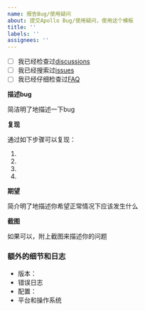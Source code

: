 ```yaml
---
name: 报告Bug/使用疑问
about: 提交Apollo Bug/使用疑问，使用这个模板
title: ''
labels: ''
assignees: ''
---
```


<!-- 这段文字不会显示在你的内容中。为了避免重复的信息，方便后续的检索，在提issue之前，请检查如下事项。如果是比较新手级别的问题，推荐到讨论区https://github.com/ctripcorp/apollo/discussions 提问 -->

- [ ] 我已经检查过[discussions](https://github.com/ctripcorp/apollo/discussions)
- [ ] 我已经搜索过[issues](https://github.com/ctripcorp/apollo/issues)
- [ ] 我已经仔细检查过[FAQ](https://github.com/ctripcorp/apollo/wiki/%E9%83%A8%E7%BD%B2&%E5%BC%80%E5%8F%91%E9%81%87%E5%88%B0%E7%9A%84%E5%B8%B8%E8%A7%81%E9%97%AE%E9%A2%98)

**描述bug**

简洁明了地描述一下bug

**复现**

通过如下步骤可以复现：

1. 
2. 
3. 
4. 

**期望**

简介明了地描述你希望正常情况下应该发生什么

**截图**

如果可以，附上截图来描述你的问题

### 额外的细节和日志

- 版本：
- 错误日志
- 配置：
- 平台和操作系统